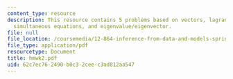 ```yaml
---
content_type: resource
description: This resource contains 5 problems based on vectors, lagrange multipliers,
  simultaneous equations, and eigenvalue/eigenvector.
file: null
file_location: /coursemedia/12-864-inference-from-data-and-models-spring-2005/62c7ec762490b0c32ceec3ad812aa547_hmwk2.pdf
file_type: application/pdf
resourcetype: Document
title: hmwk2.pdf
uid: 62c7ec76-2490-b0c3-2cee-c3ad812aa547
---
```

